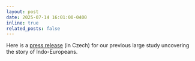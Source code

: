 ```yaml
---
layout: post
date: 2025-07-14 16:01:00-0400
inline: true
related_posts: false
---
```


Here is a [press release](https://alive.osu.cz/vedci-objevili-mozny-klic-k-puvodu-indoevropskych-jazyku/) (in Czech) for our previous large study uncovering the story of Indo-Europeans.
